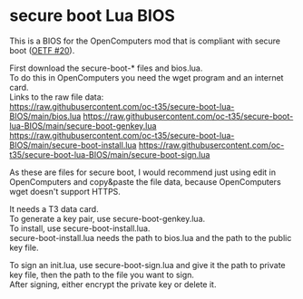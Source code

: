 # secure boot Lua BIOS
This is a BIOS for the OpenComputers mod that is compliant with secure boot ([OETF #20](https://oc.cil.li/topic/2646-oetf-20-secure-boot-for-lua-architectures/)).  
  
First download the secure-boot-* files and bios.lua.  
To do this in OpenComputers you need the wget program and an internet card.  
Links to the raw file data:  
https://raw.githubusercontent.com/oc-t35/secure-boot-lua-BIOS/main/bios.lua
https://raw.githubusercontent.com/oc-t35/secure-boot-lua-BIOS/main/secure-boot-genkey.lua
https://raw.githubusercontent.com/oc-t35/secure-boot-lua-BIOS/main/secure-boot-install.lua
https://raw.githubusercontent.com/oc-t35/secure-boot-lua-BIOS/main/secure-boot-sign.lua
  
As these are files for secure boot, I would recommend just using edit in OpenComputers and copy&paste the file data, because OpenComputers wget doesn't support HTTPS.  
  
It needs a T3 data card.  
To generate a key pair, use secure-boot-genkey.lua.  
To install, use secure-boot-install.lua.  
secure-boot-install.lua needs the path to bios.lua and the path to the public key file.  
  
To sign an init.lua, use secure-boot-sign.lua and give it the path to private key file, then the path to the file you want to sign.  
After signing, either encrypt the private key or delete it.  

